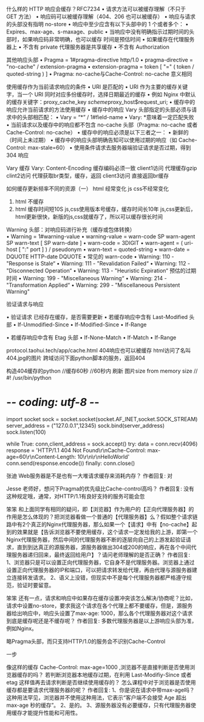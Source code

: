 什么样的 HTTP 响应会缓存？RFC7234
• 请求方法可以被缓存理解（不只于 GET 方法）
• 响应码可以被缓存理解（404、206 也可以被缓存）
• 响应与请求的头部没有指明 no-store
• 响应中至少应含有以下头部中的 1 个或者多个：
  • Expires、max-age、s-maxage、public
  • 当响应中没有明确指示过期时间的头部时，如果响应码非常明确，也可以缓存   时间是预估时间
• 如果缓存在代理服务器上
  • 不含有 private    代理服务器是共享缓存
  • 不含有 Authorization
  

其他响应头部
• Pragma = 1#pragma-directive  http/1.0
• pragma-directive = "no-cache" / extension-pragma
• extension-pragma = token [ "=" ( token / quoted-string ) ]
• Pragma: no-cache与Cache-Control: no-cache 意义相同     


使用缓存作为当前请求响应的条件
• URI 是匹配的
   • URI 作为主要的缓存关键字，当一个 URI 同时对应多份缓存时，选择日期最近的缓存
   • 例如 Nginx 中默认的缓存关键字：proxy_cache_key $scheme$proxy_host$request_uri;
• 缓存中的响应允许当前请求的方法使用缓存
• 缓存中的响应 Vary 头部指定的头部必须与请求中的头部相匹配：
  • Vary = “*” / 1#field-name
    • Vary: *意味着一定匹配失败   
• 当前请求以及缓存中的响应都不包含 no-cache 头部（Pragma: no-cache 或者 Cache-Control: no-cache）
• 缓存中的响应必须是以下三者之一：
   • 新鲜的（时间上未过期）
   • 缓存中的响应头部明确告知可以使用过期的响应（如 Cache-Control: max-stale=60）
   • 使用条件请求去服务器端验证请求是否过期，得到 304 响应    
   
   
Vary 缓存
 Vary: Content-Encoding   缓存编码必须一致
  client1访问 代理缓存gzip
  clint2访问  代理获取br类型，缓存，返回
  client3访问 直接返回br缓存
  

如何缓存更新频率不同的资源（一）
 html 经常变化
 js css不经常变化
 1. html 不缓存
 2. html 缓存时间短10S   js,css使用版本号缓存，缓存时间长10年
    js,css更新后，html更新很快，新版的js,css就缓存了，所以可以缓存很长时间
    
    
Warning 头部：对响应码进行补充（缓存或包体转换）  
• Warning = 1#warning-value
  • warning-value = warn-code SP warn-agent SP warn-text [ SP warn-date ]
    • warn-code = 3DIGIT
    • warn-agent = ( uri-host [ ":" port ] ) / pseudonym
    • warn-text = quoted-string
    • warn-date = DQUOTE HTTP-date DQUOTE
• 常见的 warn-code
 • Warning: 110 - "Response is Stale“
 • Warning: 111 - "Revalidation Failed“
 • Warning: 112 - "Disconnected Operation“
 • Warning: 113 - "Heuristic Expiration“   预估的过期时间
 • Warning: 199 - "Miscellaneous Warning“
 • Warning: 214 - "Transformation Applied“
 • Warning: 299 - "Miscellaneous Persistent Warning" 
 
 
 
 验证请求与响应
 
 • 验证请求    已经存在缓存，是否需要更新
  • 若缓存响应中含有 Last-Modified 头部
    • If-Unmodified-Since
    • If-Modified-Since
    • If-Range
 
 • 若缓存响应中含有 Etag 头部
    • If-None-Match
    • If-Match
    • If-Range   
 
  
   
  
  
  protocol.taohui.tech/app/cache.html
   404响应也可以被缓存  html访问了名叫404.jpg的图片  跨域访问下面python脚本的服务，返回404
   
   
  构造404缓存的python
  //缓存60秒
  //60秒内 刷新  图片size from memory size
  //
  #! /usr/bin/python
  # -*- coding: utf-8 -*-
  import socket
  sock = socket.socket(socket.AF_INET,socket.SOCK_STREAM)
  server_address = ("127.0.0.1",12345)
  sock.bind(server_address)
  sock.listen(100)
  
  while True:
      conn,client_address = sock.accept()
      try:
          data = conn.recv(4096)
          response = 'HTTP/1.1 404 Not Found\r\nCache-Control: max-age=60\r\nContent-Length: 10\r\n\r\nHelloWorld'
          conn.send(response.encode())
      finally:
          conn.close()
 
   
  
张迪
Web服务器是不是也有一大堆请求缓存来消耗内存？
作者回复: 对


Jesse
老师好，想问下Pragma的优先级比Cache-control高吗？
作者回复: 没有这种规定哦，通常，对HTTP/1.1有良好支持的服务可能会忽


笨笨
和上面同学有相同的疑问，即【浏览器】作为用户的【正向代理服务器】的作用是怎么体现的？把浏览器看做一个普通的【代理服务器】么？假如整个请求链路中有2个真正的Nginx代理服务器，那么如果一个【请求】中有【no-cache】起到的效果就是【告诉浏览器不要使用缓存，这个请求一定发给我的上游，即第一个Nginx代理服务器，然后中间的代理服务器不断的逐层向自己的上游发起验证请求，直到到达真正的源服务器，源服务器做出304或200的响应，再在各个中间代理服务器递归回来，最终返回给用户】？请问老师理解的是否正确？
作者回复: 1、浏览器只是可以设置正向代理服务器，它自身不是代理服务器。浏览器上通过设置正向代理服务器的IP和端口，可以把请求转发给代理，再由代理与源服务器建立连接转发请求。
2、语义上没错，但现实中不是每个代理服务器都严格遵守规范，验证时要留意。


笨笨
还有一点，请求和响应中如果存在缓存设置冲突该怎么解决/协商呢？比如，请求中设置no-store，要求我这个请求在各个代理上都不要缓存，但是，源服务器给出响应中，响应头设置了max-age: 1000，那么各个代理服务器对这个请求到底是缓存呢还是不缓存呢？
作者回复: 多数代理服务器是以上游响应头部为准，例如Nginx。


略Pragma头部，而只支持HTTP/1.0的服务会不识别Cache-Control




一步

像这样的缓存 Cache-Control: max-age=1000 ,浏览器不是直接判断是否使用浏览器缓存的吗？ 若判断浏览器本地缓存过期，在利用 Last-Modifiy-Since 或者etag 这样值再去请求判断是否继续使用缓存的？ 怎么课程中对于浏览器是否使用缓存都是要请求代理服务器的呢？
作者回复: 1、你是说在请求中带max-age吗？这种用法罕见，浏览器并不使用这种用法，它表示“客户端不会接受 Age 超出 max-age 秒的缓存”。
2、是的。
3、源服务器没有必要缓存，只有代理服务器使用缓存才能提升性能和可用性。